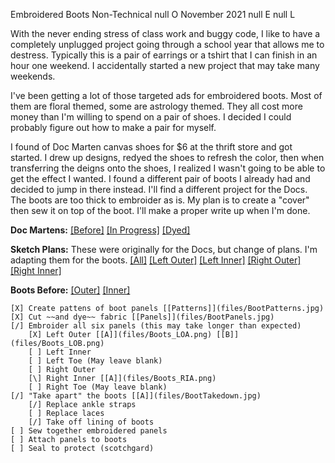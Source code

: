 Embroidered Boots
Non-Technical
null O
November 2021
null E
null L

With the never ending stress of class work and buggy code, I like to have a
completely unplugged project going through a school year that allows me to
destress. Typically this is a pair of earrings or a tshirt that I can finish
in an hour one weekend. I accidentally started a new project that may take
many weekends.

I've been getting a lot of those targeted ads for embroidered boots. Most of
them are floral themed, some are astrology themed. They all cost more money than
I'm willing to spend on a pair of shoes. I decided I could probably figure out
how to make a pair for myself.

I found of Doc Marten canvas shoes for $6 at the thrift store and got started. I
drew up designs, redyed the shoes to refresh the color, then when transferring
the deigns onto the shoes, I realized I wasn't going to be able to get the
effect I wanted. I found a different pair of boots I already had and decided to
jump in there instead. I'll find a different project for the Docs. The boots are
too thick to embroider as is. My plan is to create a "cover" then sew it on top
of the boot. I'll make a proper write up when I'm done.

**Doc Martens:**
[[Before]](files/DocMartensBefore.jpeg)
[[In Progress]](files/DocMartensDyeDiff.jpeg)
[[Dyed]](files/DocMartensDyed.jpeg)

**Sketch Plans:** These were originally for the Docs, but change of plans. I'm
adapting them for the boots.
[[All]](files/ShoeSketches.jpeg)
[[Left Outer]](files/SketchLO.jpeg)
[[Left Inner]](files/SketchLI.jpeg)
[[Right Outer]](files/SketchRO.jpeg)
[[Right Inner]](files/SketchRI.jpeg)

**Boots Before:**
[[Outer]](files/BootsBeforeOuter.jpg)
[[Inner]](files/BootsBeforeInner.jpg)

```todo
[X] Create pattens of boot panels [[Patterns]](files/BootPatterns.jpg)
[X] Cut ~~and dye~~ fabric [[Panels]](files/BootPanels.jpg)
[/] Embroider all six panels (this may take longer than expected)
	[X] Left Outer [[A]](files/Boots_LOA.png) [[B]](files/Boots_LOB.png)
	[ ] Left Inner 
	[ ] Left Toe (May leave blank)
	[ ] Right Outer
	[\] Right Inner [[A]](files/Boots_RIA.png)
	[ ] Right Toe (May leave blank)
[/] "Take apart" the boots [[A]](files/BootTakedown.jpg)
	[/] Replace ankle straps
	[ ] Replace laces
	[/] Take off lining of boots
[ ] Sew together embroidered panels
[ ] Attach panels to boots
[ ] Seal to protect (scotchgard)
```

